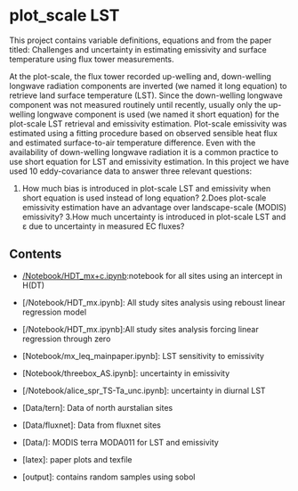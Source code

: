 # plot_scale LST 

This project contains variable definitions, equations and  from the paper titled: Challenges and uncertainty in estimating emissivity and surface temperature using flux tower measurements.

At the plot-scale, the flux tower recorded up-welling and, down-welling longwave radiation components are inverted (we named it long equation) to retrieve land surface temperature (LST). Since the down-welling longwave component was not measured routinely until recently, usually only the up-welling longwave component is used (we named it short equation) for the plot-scale LST retrieval and emissivity estimation. Plot-scale emissivity was estimated using a fitting procedure based on observed sensible heat flux and estimated surface-to-air temperature difference. Even with the availability of down-welling longwave radiation it is a common practice to use short equation for LST and emissivity estimation. In this project we have used 10 eddy-covariance data to answer three relevant questions:

1. How much bias is introduced in plot-scale LST and emissivity when short equation is used instead of long equation?
2.Does plot-scale emissivity estimation have an advantage over landscape-scale (MODIS) emissivity?
3.How much uncertainty is introduced in plot-scale LST and ε due to uncertainty in measured EC fluxes?




## Contents

- [/Notebook/HDT_mx+c.ipynb](/Notebook/HDT_mx+c.ipynb):notebook for all sites using an intercept in H(DT) 

- [/Notebook/HDT_mx.ipynb]: All study sites analysis using reboust linear regression model

- [/Notebook/HDT_mx.ipynb]:All study sites analysis forcing linear regression through zero

- [Notebook/mx_leq_mainpaper.ipynb]: LST sensitivity to emissivity 

  
- [Notebook/threebox_AS.ipynb]: uncertainty in emissivity

- [/Notebook/alice_spr_TS-Ta_unc.ipynb]: uncertainty in diurnal LST

- [Data/tern]:  Data of north aurstalian sites

- [Data/fluxnet]:  Data from fluxnet sites

- [Data/]:  MODIS terra MODA011 for LST and emissivity

- [latex]: paper plots and texfile
 - [output]: contains random samples using sobol

